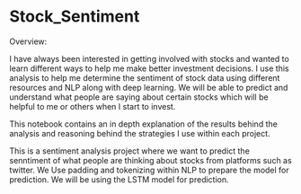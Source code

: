 # Stock_Sentiment

Overview:

I have always been interested in getting involved with stocks and wanted to learn different ways to help me make better investment decisions. I use this analysis to help me determine the sentiment of stock data using different resources and NLP along with deep learning. We will be able to predict and understand what people are saying about certain stocks which will be helpful to me or others when I start to invest.

This notebook contains an in depth explanation of the results behind the analysis and reasoning behind the strategies I use within each project.

This is a sentiment analysis project where we want to predict the senntiment of what people are thinking about stocks from platforms such as twitter.
We Use padding and tokenizing within NLP to prepare the model for prediction.
We will be using the LSTM model for prediction.
